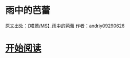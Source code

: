 # 雨中的芭蕾
原文出处：[【喵莺/MS】雨中的芭蕾](https://archiveofourown.org/works/47690821)
作者：[andriy09290626](https://archiveofourown.org/users/andriy09290626/pseuds/andriy09290626)
# [开始阅读](https://besty0606.github.io/yuzhongdebalei/chapters/index.html)
